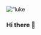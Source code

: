 <p align=”center”>
  <img src=”https://user-images.githubusercontent.com/22566946/131231261-c86fa09d-5b6a-4e28-902a-beb9c2ef22d5.png" alt=”luke finney name banner”>
</p>

### Hi there 👋

<!--
**lfinney/lfinney** is a ✨ _special_ ✨ repository because its `README.md` (this file) appears on your GitHub profile.

Here are some ideas to get you started:

- 🔭 I’m currently working on ...
- 🌱 I’m currently learning ...
- 👯 I’m looking to collaborate on ...
- 🤔 I’m looking for help with ...
- 💬 Ask me about ...
- 📫 How to reach me: ...
- 😄 Pronouns: ...
- ⚡ Fun fact: ...
-->
